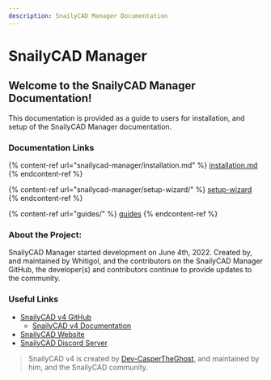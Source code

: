 ```yaml
---
description: SnailyCAD Manager Documentation
---
```


# SnailyCAD Manager

## Welcome to the SnailyCAD Manager Documentation!

This documentation is provided as a guide to users for installation, and setup of the SnailyCAD Manager documentation.

### Documentation Links

{% content-ref url="snailycad-manager/installation.md" %}
[installation.md](snailycad-manager/installation.md)
{% endcontent-ref %}

{% content-ref url="snailycad-manager/setup-wizard/" %}
[setup-wizard](snailycad-manager/setup-wizard/)
{% endcontent-ref %}

{% content-ref url="guides/" %}
[guides](guides/)
{% endcontent-ref %}

### About the Project:

SnailyCAD Manager started development on June 4th, 2022. Created by, and maintained by Whitigol, and the contributors on the SnailyCAD Manager GitHub, the developer(s) and contributors continue to provide updates to the community.

### Useful Links

* [SnailyCAD v4 GitHub](https://github.com/SnailyCAD/snaily-cadv4)
  * [SnailyCAD v4 Documentation](https://cad-docs.caspertheghost.me/)
* [SnailyCAD Website](https://snailycad.caspertheghost.me/)
* [SnailyCAD Discord Server](https://discord.gg/xVM7AFSQ8M)

> SnailyCAD v4 is created by [Dev-CasperTheGhost](https://github.com/Dev-CasperTheGhost), and maintained by him, and the SnailyCAD community.
